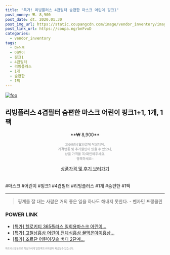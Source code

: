 ```yaml
--- 
title: "특가! 리빙플러스 4겹필터 숨편한 마스크 어린이 핑크1" 
post_money: ₩. 8,900 
post_date: dt. 2020.01.30 
post_img_url: https://static.coupangcdn.com/image/vendor_inventory/images/2018/02/14/16/0/00277af4-cd20-4d73-a30a-e8a1d0bb0d8e.jpg 
post_link_url: https://coupa.ng/bnFvuD 
categories: 
  - vendor_inventory 
tags: 
  - 마스크 
  - 어린이 
  - 핑크1 
  - 4겹필터 
  - 리빙플러스 
  - 1개 
  - 숨편한 
  - 1팩 
--- 
```

[![foo](https://static.coupangcdn.com/image/vendor_inventory/images/2018/02/14/16/0/00277af4-cd20-4d73-a30a-e8a1d0bb0d8e.jpg)](https://coupa.ng/bnFvuD) 

## 리빙플러스 4겹필터 숨편한 마스크 어린이 핑크1+1, 1개, 1팩 
<p style="text-align: center;">**₩ 8,900**</p> 
<p style="text-align: center;"><span style="color: #898c8f; font-family: Georgia,Times,serif; font-size: 0.75em;">2020년01월30일에 작성되어, <br>가격변동 및 추가할인이 있을 수 있으니,<br> 상품 가격을 꼭!확인해주세요.<br>행복하세요~</span> 
</p>	 
<div markdown="0" style="text-align: center;"><a href="https://coupa.ng/bnFvuD" class="btn btn--success">상품가격 및 후기 보러가기</a></div> 
<br><br> 
  #마스크 #어린이 #핑크1 #4겹필터 #리빙플러스 #1개 #숨편한 #1팩 
<hr> 

> 핑계를 잘 대는 사람은 거의 좋은 일을 하나도 해내지 못한다. - 벤자민 프랭클린 


### POWER LINK

* <a href="https://blog.naver.com/sakai111/221788819379" target="_blank">[특가] 헬로키티 365플러스 일회용마스크 어린이...</a>
* <a href="https://blog.naver.com/santokki14/221790545361" target="_blank">[특가] 고철남홍삼 어린이 전체식홍삼 꿀먹은아이홍삼...</a>
* <a href="https://blog.naver.com/an0733/221785964315" target="_blank">[특가] 조르단 어린이칫솔 버디 2단계...</a>

<span style="color: #898c8f; font-family: Georgia,Times,serif; font-size: 0.55em;">파트너스활동으로 작성자에게 일정액의 커미션이 제공될수 있습니다.</span> 
